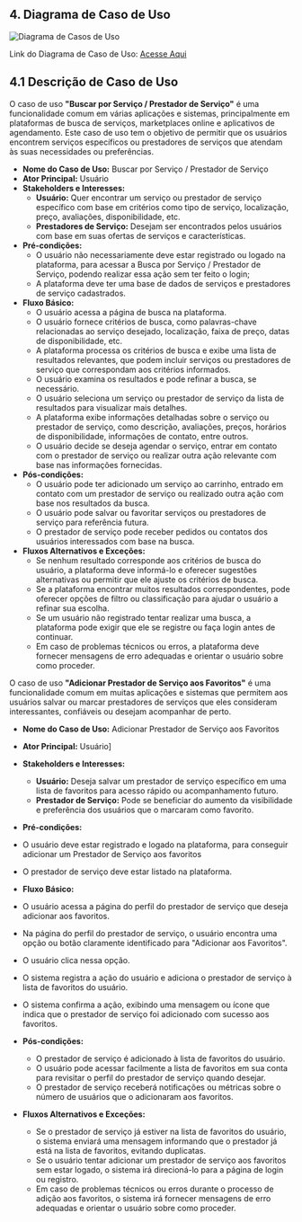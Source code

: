 ## 4. Diagrama de Caso de Uso

![Diagrama de Casos de Uso](https://i.ibb.co/LpG7VJX/Diagrama-de-casos-de-usos-IWood.jpg)

Link do Diagrama de Caso de Uso: [Acesse Aqui](https://drive.google.com/file/d/1E7OHgORj63XJFvxWMPzSG-NpbBqsXuoN/view?usp=sharing)

## 4.1 Descrição de Caso de Uso

O caso de uso **"Buscar por Serviço / Prestador de Serviço"** é uma funcionalidade comum em várias aplicações e sistemas, principalmente em plataformas de busca de serviços, marketplaces online e aplicativos de agendamento. Este caso de uso tem o objetivo de permitir que os usuários encontrem serviços específicos ou prestadores de serviços que atendam às suas necessidades ou preferências.

- **Nome do Caso de Uso:** Buscar por Serviço / Prestador de Serviço
- **Ator Principal:** Usuário
- **Stakeholders e Interesses:**
  - **Usuário:** Quer encontrar um serviço ou prestador de serviço específico com base em critérios como tipo de serviço, localização, preço, avaliações, disponibilidade, etc.
  - **Prestadores de Serviço:** Desejam ser encontrados pelos usuários com base em suas ofertas de serviços e características.
- **Pré-condições:**
  - O usuário não necessariamente deve estar registrado ou logado na plataforma, para acessar a Busca por Serviço / Prestador de Serviço, podendo realizar essa ação sem ter feito o login;
  - A plataforma deve ter uma base de dados de serviços e prestadores de serviço cadastrados.
- **Fluxo Básico:**
  - O usuário acessa a página de busca na plataforma.
  - O usuário fornece critérios de busca, como palavras-chave relacionadas ao serviço desejado, localização, faixa de preço, datas de disponibilidade, etc.
  - A plataforma processa os critérios de busca e exibe uma lista de resultados relevantes, que podem incluir serviços ou prestadores de serviço que correspondam aos critérios informados.
  - O usuário examina os resultados e pode refinar a busca, se necessário.
  - O usuário seleciona um serviço ou prestador de serviço da lista de resultados para visualizar mais detalhes.
  - A plataforma exibe informações detalhadas sobre o serviço ou prestador de serviço, como descrição, avaliações, preços, horários de disponibilidade, informações de contato, entre outros.
  - O usuário decide se deseja agendar o serviço, entrar em contato com o prestador de serviço ou realizar outra ação relevante com base nas informações fornecidas.
- **Pós-condições:**
  - O usuário pode ter adicionado um serviço ao carrinho, entrado em contato com um prestador de serviço ou realizado outra ação com base nos resultados da busca.
  - O usuário pode salvar ou favoritar serviços ou prestadores de serviço para referência futura.
  - O prestador de serviço pode receber pedidos ou contatos dos usuários interessados com base na busca.
- **Fluxos Alternativos e Exceções:**
  - Se nenhum resultado corresponde aos critérios de busca do usuário, a plataforma deve informá-lo e oferecer sugestões alternativas ou permitir que ele ajuste os critérios de busca.
  - Se a plataforma encontrar muitos resultados correspondentes, pode oferecer opções de filtro ou classificação para ajudar o usuário a refinar sua escolha.
  - Se um usuário não registrado tentar realizar uma busca, a plataforma pode exigir que ele se registre ou faça login antes de continuar.
  - Em caso de problemas técnicos ou erros, a plataforma deve fornecer mensagens de erro adequadas e orientar o usuário sobre como proceder.

O caso de uso **"Adicionar Prestador de Serviço aos Favoritos"** é uma funcionalidade comum em muitas aplicações e sistemas que permitem aos usuários salvar ou marcar prestadores de serviços que eles consideram interessantes, confiáveis ou desejam acompanhar de perto.

- **Nome do Caso de Uso:** Adicionar Prestador de Serviço aos Favoritos
- **Ator Principal:** Usuário]
- **Stakeholders e Interesses:**

  - **Usuário:** Deseja salvar um prestador de serviço específico em uma lista de favoritos para acesso rápido ou acompanhamento futuro.
  - **Prestador de Serviço:** Pode se beneficiar do aumento da visibilidade e preferência dos usuários que o marcaram como favorito.

- **Pré-condições:**

- O usuário deve estar registrado e logado na plataforma, para conseguir adicionar um Prestador de Serviço aos favoritos
- O prestador de serviço deve estar listado na plataforma.

- **Fluxo Básico:**

- O usuário acessa a página do perfil do prestador de serviço que deseja adicionar aos favoritos.
- Na página do perfil do prestador de serviço, o usuário encontra uma opção ou botão claramente identificado para "Adicionar aos Favoritos".
- O usuário clica nessa opção.
- O sistema registra a ação do usuário e adiciona o prestador de serviço à lista de favoritos do usuário.
- O sistema confirma a ação, exibindo uma mensagem ou ícone que indica que o prestador de serviço foi adicionado com sucesso aos favoritos.

- **Pós-condições:**

  - O prestador de serviço é adicionado à lista de favoritos do usuário.
  - O usuário pode acessar facilmente a lista de favoritos em sua conta para revisitar o perfil do prestador de serviço quando desejar.
  - O prestador de serviço receberá notificações ou métricas sobre o número de usuários que o adicionaram aos favoritos.

- **Fluxos Alternativos e Exceções:**
  - Se o prestador de serviço já estiver na lista de favoritos do usuário, o sistema enviará uma mensagem informando que o prestador já está na lista de favoritos, evitando duplicatas.
  - Se o usuário tentar adicionar um prestador de serviço aos favoritos sem estar logado, o sistema irá direcioná-lo para a página de login ou registro.
  - Em caso de problemas técnicos ou erros durante o processo de adição aos favoritos, o sistema irá fornecer mensagens de erro adequadas e orientar o usuário sobre como proceder.
